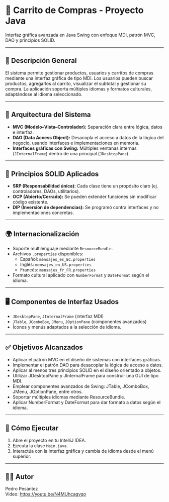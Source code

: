 # 🛒 Carrito de Compras - Proyecto Java

Interfaz gráfica avanzada en Java Swing con enfoque MDI, patrón MVC, DAO y principios SOLID.

---

## 📌 Descripción General

El sistema permite gestionar productos, usuarios y carritos de compras mediante una interfaz gráfica de tipo MDI. Los usuarios pueden buscar productos, agregarlos al carrito, visualizar el subtotal y gestionar su compra. La aplicación soporta múltiples idiomas y formatos culturales, adaptándose al idioma seleccionado.

---

## 🧱 Arquitectura del Sistema

- **MVC (Modelo–Vista–Controlador):** Separación clara entre lógica, datos e interfaz.
- **DAO (Data Access Object):** Desacopla el acceso a datos de la lógica del negocio, usando interfaces e implementaciones en memoria.
- **Interfaces gráficas con Swing:** Múltiples ventanas internas (`JInternalFrame`) dentro de una principal (`JDesktopPane`).

---

## 🧠 Principios SOLID Aplicados

- **SRP (Responsabilidad única):** Cada clase tiene un propósito claro (ej. controladores, DAOs, utilitarios).
- **OCP (Abierto/Cerrado):** Se pueden extender funciones sin modificar código existente.
- **DIP (Inversión de dependencias):** Se programó contra interfaces y no implementaciones concretas.

---

## 🌍 Internacionalización

- Soporte multilenguaje mediante `ResourceBundle`.
- Archivos `.properties` disponibles:  
  - Español: `mensajes_es_EC.properties`  
  - Inglés: `mensajes_en_US.properties`  
  - Francés: `mensajes_fr_FR.properties`
- Formato cultural aplicado con `NumberFormat` y `DateFormat` según el idioma.

---

## 🖥️ Componentes de Interfaz Usados

- `JDesktopPane`, `JInternalFrame` (interfaz MDI)
- `JTable`, `JComboBox`, `JMenu`, `JOptionPane` (componentes avanzados)
- Íconos y menús adaptados a la selección de idioma.

---

## ✅ Objetivos Alcanzados

-	Aplicar el patrón MVC en el diseño de sistemas con interfaces gráficas.
-	Implementar el patrón DAO para desacoplar la lógica de acceso a datos.
-	Aplicar al menos tres principios SOLID en el diseño orientado a objetos.
-	Utilizar JDesktopPane y JInternalFrame para construir una GUI de tipo MDI.
-	Emplear componentes avanzados de Swing: JTable, JComboBox, JMenu, JOptionPane, entre otros.
-	Soportar múltiples idiomas mediante ResourceBundle.
-	Aplicar NumberFormat y DateFormat para dar formato a datos según el idioma.
---

## 🚀 Cómo Ejecutar

1. Abre el proyecto en tu IntelliJ IDEA.
2. Ejecuta la clase `Main.java`.
3. Interactúa con la interfaz gráfica y cambia de idioma desde el menú superior.

---

## 👨‍💻 Autor

Pedro Pesántez  
Video: https://youtu.be/N4MUhcagvqo
